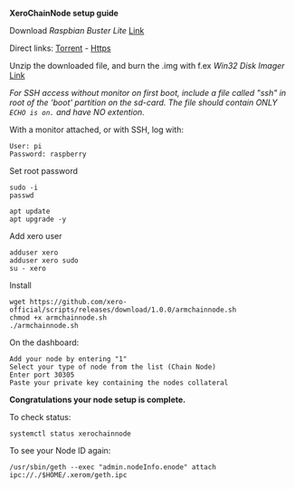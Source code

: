 
**XeroChainNode setup guide**

Download *Raspbian Buster Lite* [Link](https://www.raspberrypi.org/downloads/raspbian/)

Direct links:
[Torrent](https://downloads.raspberrypi.org/raspbian_lite_latest.torrent) - [Https](https://downloads.raspberrypi.org/raspbian_lite_latest)

Unzip the downloaded file, and burn the .img with f.ex _Win32 Disk Imager_ [Link](https://sourceforge.net/projects/win32diskimager/)

_For SSH access without monitor on first boot, include a file called "ssh" in root of the 'boot' partition on the sd-card. The file should contain ONLY `ECHO is on.` and have NO extention._

With a monitor attached, or with SSH, log with:

	User: pi
	Password: raspberry

Set root password

	sudo -i
	passwd
	
	apt update
	apt upgrade -y
	

Add xero user

	adduser xero
	adduser xero sudo
	su - xero

Install 

	wget https://github.com/xero-official/scripts/releases/download/1.0.0/armchainnode.sh
	chmod +x armchainnode.sh
	./armchainnode.sh

On the dashboard:

	Add your node by entering "1"
	Select your type of node from the list (Chain Node) 
	Enter port 30305
	Paste your private key containing the nodes collateral
**Congratulations your node setup is complete.**


To check status:

`systemctl status xerochainnode`

To see your Node ID again:

`/usr/sbin/geth --exec "admin.nodeInfo.enode" attach ipc://./$HOME/.xerom/geth.ipc`
